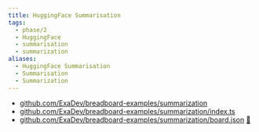 ```yaml
---
title: HuggingFace Summarisation
tags:
  - phase/2
  - HuggingFace
  - summarisation
  - summarization
aliases:
  - HuggingFace Summarisation
  - Summarisation
  - Summarization
---
```


- [github.com/ExaDev/breadboard-examples/summarization](https://github.com/ExaDev/breadboard-examples/blob/main/src/examples/summarization)
- [github.com/ExaDev/breadboard-examples/summarization/index.ts](https://github.com/ExaDev/breadboard-examples/blob/main/src/examples/summarization/index.ts)
- [github.com/ExaDev/breadboard-examples/summarization/board.json](https://github.com/ExaDev/breadboard-examples/blob/main/src/examples/summarization/board.json) [🔗](https://breadboard-ai.web.app/?mode=list&board=https://raw.githubusercontent.com/ExaDev/breadboard-examples/main/src/examples/summarization/board.json)
